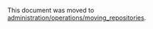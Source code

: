 This document was moved to [administration/operations/moving_repositories](../administration/operations/moving_repositories.md).
